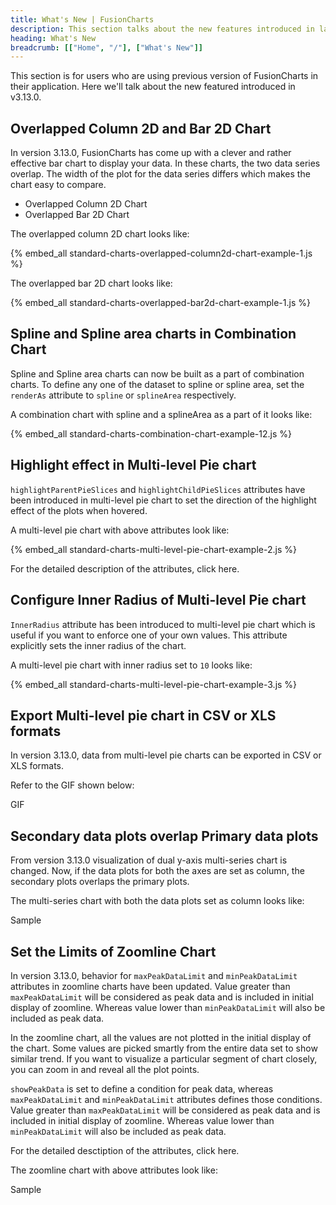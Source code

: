 ```yaml
---
title: What's New | FusionCharts
description: This section talks about the new features introduced in latest version.
heading: What's New
breadcrumb: [["Home", "/"], ["What's New"]]
---
```


This section is for users who are using previous version of FusionCharts in their application. Here we'll talk about the new featured introduced in v3.13.0.

## Overlapped Column 2D and Bar 2D Chart

In version 3.13.0, FusionCharts has come up with a clever and rather effective bar chart to display your data. In these charts, the two data series overlap. The width of the plot for the data series differs which makes the chart easy to compare.  

* Overlapped Column 2D Chart
* Overlapped Bar 2D Chart

The overlapped column 2D chart looks like:

{% embed_all standard-charts-overlapped-column2d-chart-example-1.js %}

The overlapped bar 2D chart looks like:

{% embed_all standard-charts-overlapped-bar2d-chart-example-1.js %}

## Spline and Spline area charts in Combination Chart

Spline and Spline area charts can now be built as a part of combination charts. To define any one of the dataset to spline or spline area, set the `renderAs` attribute to `spline` or `splineArea` respectively.

A combination chart with spline and a splineArea as a part of it looks like:

{% embed_all standard-charts-combination-chart-example-12.js %}

## Highlight effect in Multi-level Pie chart

`highlightParentPieSlices` and `highlightChildPieSlices` attributes have been introduced in multi-level pie chart to set the direction of the highlight effect of the plots when hovered. 

A multi-level pie chart with above attributes look like:

{% embed_all standard-charts-multi-level-pie-chart-example-2.js %}

For the detailed description of the attributes, click here.

## Configure Inner Radius of Multi-level Pie chart

`InnerRadius` attribute has been introduced to multi-level pie chart which is useful if you want to enforce one of your own values. This attribute explicitly sets the inner radius of the chart.

A multi-level pie chart with inner radius set to `10` looks like:

{% embed_all standard-charts-multi-level-pie-chart-example-3.js %}

## Export Multi-level pie chart in CSV or XLS formats

In version 3.13.0, data from multi-level pie charts can be exported in CSV or XLS formats.

Refer to the GIF shown below:

GIF

## Secondary data plots overlap Primary data plots

From version 3.13.0 visualization of dual y-axis multi-series chart is changed. Now, if the data plots for both the axes are set as column, the secondary plots overlaps the primary plots.

The multi-series chart with both the data plots set as column looks like:

Sample

## Set the Limits of Zoomline Chart

In version 3.13.0, behavior for `maxPeakDataLimit` and `minPeakDataLimit` attributes in zoomline charts have been updated. Value greater than `maxPeakDataLimit` will be considered as peak data and is included in initial display of zoomline. Whereas value lower than `minPeakDataLimit` will also be included as peak data.

In the zoomline chart, all the values are not plotted in the initial display of the chart. Some values are picked smartly from the entire data set to show similar trend. If you want to visualize a particular segment of chart closely, you can zoom in and reveal all the plot points.

`showPeakData` is set to define a condition for peak data, whereas `maxPeakDataLimit` and `minPeakDataLimit` attributes defines those conditions. Value greater than `maxPeakDataLimit` will be considered as peak data and is included in initial display of zoomline. Whereas value lower than `minPeakDataLimit` will also be included as peak data.

For the detailed desctiption of the attributes, click here.

The zoomline chart with above attributes look like:

Sample 